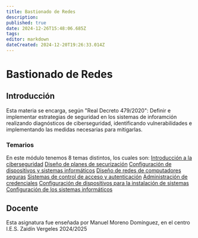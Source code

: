 ```yaml
---
title: Bastionado de Redes
description: 
published: true
date: 2024-12-26T15:48:06.685Z
tags: 
editor: markdown
dateCreated: 2024-12-20T19:26:33.014Z
---
```


# Bastionado de Redes
## Introducción
Esta materia se encarga, según "Real Decreto 479/2020": Definir e implementar estrategias de seguridad en los sistemas de inforamción realizando diagnósticos de ciberseguridad, identificando vulnerabilidades e implementando las medidas necesarias para mitigarlas.


### Temarios
En este módulo tenemos 8 temas distintos, los cuales son:
[Introducción a la ciberseguridad](ciber/Bastionado_Redes/introduccion)
[Diseño de planes de securización](ciber/Bastionado_Redes/securizacion)
[Configuración de dispositivos y sistemas informáticos](a)
[Diseño de redes de computadores seguras](a)
[Sistemas de control de acceso y autenticación](a)
[Administración de credenciales](a)
[Configuración de dispositivos para la instalación de sistemas](a)
[Configuración de los sistemas informáticos](a)
## Docente
Esta asignatura fue enseñada por Manuel Moreno Domínguez, en el centro I.E.S. Zaidín Vergeles 2024/2025
